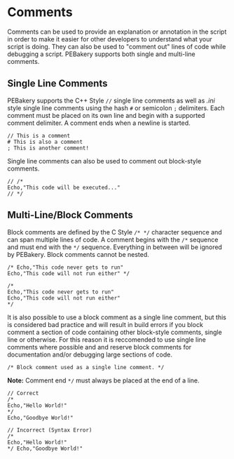 # Comments

Comments can be used to provide an explanation or annotation in the script in order to make it easier for other developers to understand what your script is doing. They can also be used to "comment out" lines of code while debugging a script. PEBakery supports both single and multi-line comments.

## Single Line Comments

PEBakery supports the C++ Style `//` single line comments as well as _.ini_ style single line comments using the hash `#` or semicolon `;` delimiters. Each comment must be placed on its own line and begin with a supported comment delimiter. A comment ends when a newline is started.

```pebakery
// This is a comment
# This is also a comment
; This is another comment!
```

Single line comments can also be used to comment out block-style comments.

```pebakery
// /*
Echo,"This code will be executed..."
// */
```

## Multi-Line/Block Comments

Block comments are defined by the C Style `/* */` character sequence and can span multiple lines of code. A comment begins with the `/*` sequence and must end with the `*/` sequence. Everything in between will be ignored by PEBakery. Block comments cannot be nested.

```pebakery
/* Echo,"This code never gets to run"
Echo,"This code will not run either" */

/*
Echo,"This code never gets to run"
Echo,"This code will not run either"
*/
```

It is also possible to use a block comment as a single line comment, but this is considered bad practice and will result in build errors if you block comment a section of code containing other block-style comments, single line or otherwise. For this reason it is reccomended to use single line comments where possible and and reserve block comments for documentation and/or debugging large sections of code.

```pebakery
/* Block comment used as a single line comment. */
```


**Note:** Comment end `*/` must always be placed at the end of a line.

```pebakery
// Correct
/*
Echo,"Hello World!"
*/
Echo,"Goodbye World!"
```

```pebakery
// Incorrect (Syntax Error)
/*
Echo,"Hello World!"
*/ Echo,"Goodbye World!"
```